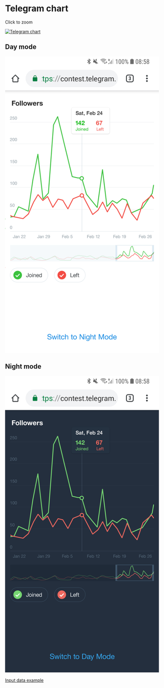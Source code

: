 # Telegram chart

Click to zoom

[![Telegram chart](docs/demo.gif)](docs/demo.mp4)

## Day mode

![docs/day.png](docs/day.png)

## Night mode

![docs/night.png](docs/night.png)

[Input data example](docs/chart_data.json)


